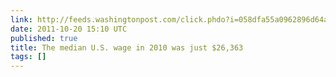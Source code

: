 ```yaml
---
link: http://feeds.washingtonpost.com/click.phdo?i=058dfa55a0962896d64a753b7e1ea3f6
date: 2011-10-20 15:10 UTC
published: true
title: The median U.S. wage in 2010 was just $26,363
tags: []
---
```



